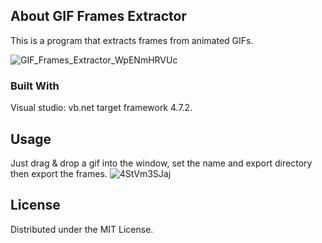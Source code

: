 <!-- ABOUT THE PROJECT -->
## About GIF Frames Extractor

This is a program that extracts frames from animated GIFs.

![GIF_Frames_Extractor_WpENmHRVUc](https://user-images.githubusercontent.com/75917656/169644998-8df0c68c-0a87-485a-aff1-0cb2f5eee5e2.gif)


<!-- BUILT WITH  -->
### Built With

Visual studio: vb<span>.net</span> target framework 4.7.2.


<!-- USAGE EXAMPLES -->
## Usage

Just drag & drop a gif into the window, set the name and export directory then export the frames.
![4StVm3SJaj](https://user-images.githubusercontent.com/75917656/169645000-915e630b-dbdb-4b85-a608-cb89963e81ed.gif)


<!-- LICENSE -->
## License

Distributed under the MIT License.

